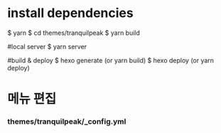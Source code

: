 # install dependencies
$ yarn
$ cd themes/tranquilpeak
$ yarn build

#local server
$ yarn server

#build & deploy
$ hexo generate (or yarn build)
$ hexo deploy (or yarn deploy)

# 메뉴 편집

### themes/tranquilpeak/_config.yml

